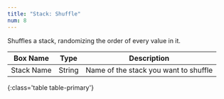 ```yaml
---
title: "Stack: Shuffle"
num: 8
---
```


Shuffles a stack, randomizing the order of every value in it.

| Box Name | Type | Description | 
|-------|--------|--------
|Stack Name	|String	| Name of the stack you want to shuffle
{:class='table table-primary'}









